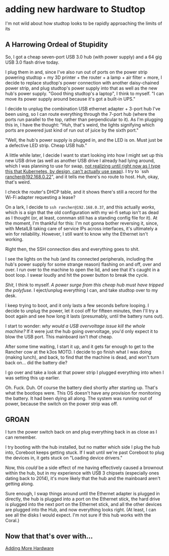 # adding new hardware to Studtop

I'm not wild about how studtop looks to be rapidly approaching the limits of its

## A Harrowing Ordeal of Stupidity

So, I got a cheap seven-port USB 3.0 hub (with power supply) and a 64 gig USB 3.0 flash drive today.

I plug them in and, since I've also run out of ports on the power strip powering studtop +  my 3D printer + the router + a lamp + air filter + more, I decide to replace studtop's power connection with another daisy-chained power strip, and plug studtop's power supply into that as well as the new hub's power supply. "Good thing studtop's a laptop", I think to myself. "I can move its power supply around because it's got a built-in UPS."

I decide to unplug the combination USB ethernet adapter + 3-port hub I've been using, so I can route everything through the 7-port hub (where the ports run parallel to the top, rather than perpendicular to it). As I'm plugging this in, I have the thought: "Huh, that's weird, the lights signifying which ports are powered just kind of run out of juice by the sixth port."

"Well, the hub's power supply is plugged in, and the LED is on. Must just be a defective LED strip. Cheap USB hub."

A little while later, I decide I want to start looking into how I might set up this new USB drive (as well as another USB drive I already had lying around, which I was planning to use for swap, [not realizing until right now as I type this that Kubernetes, by design, can't actually use swap](https://github.com/kubernetes/kubernetes/issues/53533)). I try to `ssh rancher@192.168.0.22", and it tells me there's no route to host. Huh, okay, that's weird.

I check the router's DHCP table, and it shows there's still a record for the Wi-Fi adapter requesting a lease?

On a lark, I decide to `ssh rancher@192.168.0.37`, and this actually *works*, which is a sign that the old configuration with my wi-fi setup isn't as dead as I thought (or, at least, connman still has a standing config file for it). At the moment, I'm thankful for this: I'm not gonna bother reversing it, since, with MetalLB taking care of service IPs across interfaces, it's ultimately a win for reliability. However, I still want to know why the Ethernet isn't working.

Right then, the SSH connection dies and everything goes to shit.

I see the lights on the hub (and its connected peripherals, including the hub's power supply for some strange reason) flashing on and off, over and over. I run over to the machine to open the lid, and see that it's caught in a boot loop. I swear loudly and hit the power button to break the cycle.

*Shit*, I think to myself. *A power surge from this cheap hub must have tripped the polyfuse.* I eject/unplug everything I can, and take studtop over to my desk.

I keep trying to boot, and it only lasts a few seconds before looping. I decide to unplug the power, let it cool off for fifteen minutes, then I'll try a boot again and see how long it lasts (presumably, until the battery runs out).

I start to wonder: *why would a USB overvoltage issue kill the whole machine?* If it were just the hub going overvoltage, you'd only expect it to blow the USB port. This mainboard isn't *that* cheap.

After some time waiting, I start it up, and it gets far enough to get to the Rancher cow at the k3os MOTD. I decide to go finish what I was doing (making lunch), and  back, to find that the machine is dead, and won't turn back on... did the battery die?

I go over and take a look at that power strip I plugged everything into when I was setting this up earlier.

Oh. Fuck. Duh. Of course the battery died shortly after starting up. That's what the bootlops were. This OS doesn't have any provision for monitoring the battery. It had been dying all along. The system was running out of power, because the switch on the power strip was off.

## GROAN

I turn the power switch back on and plug everything back in as close as I can remember.

I try booting with the hub installed, but no matter which side I plug the hub into, Coreboot keeps getting stuck. If I wait until we're past Coreboot to plug the devices in, it gets stuck on "Loading device drivers."

Now, this *could* be a side effect of me having effectively caused a brownout within the hub, but in my experience with USB 3 chipsets (especially ones dating back to 2014), it's more likely that the hub and the mainboard aren't getting along.

Sure enough, I swap things around until the Ethernet adapter is plugged in directly, the hub is plugged into a port on the Ethernet stick, the hard drive is plugged into the next port on the Ethernet stick, and all the other devices are plugged into the Hub, and now everything looks right. (At least, I can see all the disks I would expect. I'm not sure if this hub works with the Coral.)

## Now that that's over with...

[Adding More Hardware](wp9bz-01xt9-m996k-s3ejj-8ec4d)
